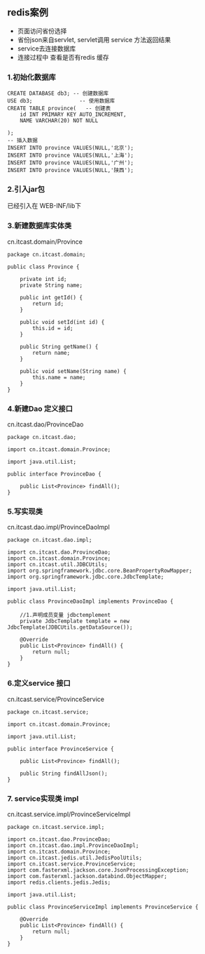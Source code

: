 ## redis案例

- 页面访问省份选择
- 省份json来自servlet, servlet调用 service 方法返回结果
- service去连接数据库
- 连接过程中 查看是否有redis 缓存

### 1.初始化数据库

```
CREATE DATABASE db3; -- 创建数据库
USE db3; 			   -- 使用数据库
CREATE TABLE province(   -- 创建表
	id INT PRIMARY KEY AUTO_INCREMENT,
	NAME VARCHAR(20) NOT NULL
	
);
-- 插入数据
INSERT INTO province VALUES(NULL,'北京');
INSERT INTO province VALUES(NULL,'上海');
INSERT INTO province VALUES(NULL,'广州');
INSERT INTO province VALUES(NULL,'陕西');
```

### 2.引入jar包

已经引入在 WEB-INF/lib下

### 3.新建数据库实体类

cn.itcast.domain/Province

```
package cn.itcast.domain;

public class Province {

    private int id;
    private String name;

    public int getId() {
        return id;
    }

    public void setId(int id) {
        this.id = id;
    }

    public String getName() {
        return name;
    }

    public void setName(String name) {
        this.name = name;
    }
}
```

### 4.新建Dao 定义接口

cn.itcast.dao/ProvinceDao

```
package cn.itcast.dao;

import cn.itcast.domain.Province;

import java.util.List;

public interface ProvinceDao {

    public List<Province> findAll();
}

```

### 5.写实现类

cn.itcast.dao.impl/ProvinceDaoImpl

```
package cn.itcast.dao.impl;

import cn.itcast.dao.ProvinceDao;
import cn.itcast.domain.Province;
import cn.itcast.util.JDBCUtils;
import org.springframework.jdbc.core.BeanPropertyRowMapper;
import org.springframework.jdbc.core.JdbcTemplate;

import java.util.List;

public class ProvinceDaoImpl implements ProvinceDao {

    //1.声明成员变量 jdbctemplement
    private JdbcTemplate template = new JdbcTemplate(JDBCUtils.getDataSource());

    @Override
    public List<Province> findAll() {
        return null;
    }
}

```

### 6.定义service 接口

cn.itcast.service/ProvinceService

```
package cn.itcast.service;

import cn.itcast.domain.Province;

import java.util.List;

public interface ProvinceService {

    public List<Province> findAll();

    public String findAllJson();
}

```

### 7. service实现类 impl

cn.itcast.service.impl/ProvinceServiceImpl

```
package cn.itcast.service.impl;

import cn.itcast.dao.ProvinceDao;
import cn.itcast.dao.impl.ProvinceDaoImpl;
import cn.itcast.domain.Province;
import cn.itcast.jedis.util.JedisPoolUtils;
import cn.itcast.service.ProvinceService;
import com.fasterxml.jackson.core.JsonProcessingException;
import com.fasterxml.jackson.databind.ObjectMapper;
import redis.clients.jedis.Jedis;

import java.util.List;

public class ProvinceServiceImpl implements ProvinceService {

    @Override
    public List<Province> findAll() {
        return null;
    }
}

```
